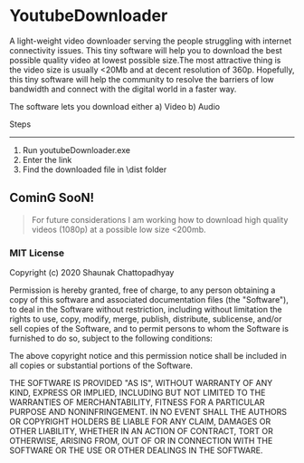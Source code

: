 # YoutubeDownloader

A light-weight video downloader serving the people struggling with internet connectivity issues. This tiny software will help you to download the best possible quality video at lowest possible size.The most attractive thing is the video size is usually <20Mb and at decent resolution of 360p. Hopefully, this tiny software will help the community to resolve the barriers of low bandwidth and connect with the digital world in a faster way.

The software lets you download either 
a) Video
b) Audio

Steps
____________________________________________________________

1. Run youtubeDownloader.exe
2. Enter the link
3. Find the downloaded file in \dist folder

## CominG SooN!
> For future considerations I am working how to download high quality videos (1080p) at a possible low size <200mb.

### MIT License

Copyright (c) 2020 Shaunak Chattopadhyay

Permission is hereby granted, free of charge, to any person obtaining a copy
of this software and associated documentation files (the "Software"), to deal
in the Software without restriction, including without limitation the rights
to use, copy, modify, merge, publish, distribute, sublicense, and/or sell
copies of the Software, and to permit persons to whom the Software is
furnished to do so, subject to the following conditions:

The above copyright notice and this permission notice shall be included in all
copies or substantial portions of the Software.

THE SOFTWARE IS PROVIDED "AS IS", WITHOUT WARRANTY OF ANY KIND, EXPRESS OR
IMPLIED, INCLUDING BUT NOT LIMITED TO THE WARRANTIES OF MERCHANTABILITY,
FITNESS FOR A PARTICULAR PURPOSE AND NONINFRINGEMENT. IN NO EVENT SHALL THE
AUTHORS OR COPYRIGHT HOLDERS BE LIABLE FOR ANY CLAIM, DAMAGES OR OTHER
LIABILITY, WHETHER IN AN ACTION OF CONTRACT, TORT OR OTHERWISE, ARISING FROM,
OUT OF OR IN CONNECTION WITH THE SOFTWARE OR THE USE OR OTHER DEALINGS IN THE
SOFTWARE.
